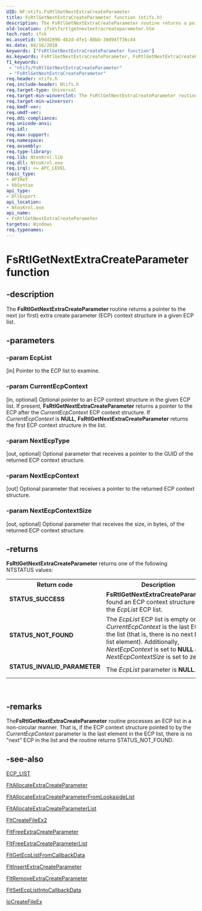```yaml
---
UID: NF:ntifs.FsRtlGetNextExtraCreateParameter
title: FsRtlGetNextExtraCreateParameter function (ntifs.h)
description: The FsRtlGetNextExtraCreateParameter routine returns a pointer to the next (or first) extra create parameter (ECP) context structure in a given ECP list.
old-location: ifsk\fsrtlgetnextextracreateparameter.htm
tech.root: ifsk
ms.assetid: b9dd2890-4b2d-4fe1-88bb-30d94ff36c44
ms.date: 04/16/2018
keywords: ["FsRtlGetNextExtraCreateParameter function"]
ms.keywords: FsRtlGetNextExtraCreateParameter, FsRtlGetNextExtraCreateParameter routine [Installable File System Drivers], fsrtlref_096516d0-6888-4dfa-98b3-b7b67794bf08.xml, ifsk.fsrtlgetnextextracreateparameter, ntifs/FsRtlGetNextExtraCreateParameter
f1_keywords:
 - "ntifs/FsRtlGetNextExtraCreateParameter"
 - "FsRtlGetNextExtraCreateParameter"
req.header: ntifs.h
req.include-header: Ntifs.h
req.target-type: Universal
req.target-min-winverclnt: The FsRtlGetNextExtraCreateParameter routine is available starting with Windows Vista.
req.target-min-winversvr: 
req.kmdf-ver: 
req.umdf-ver: 
req.ddi-compliance: 
req.unicode-ansi: 
req.idl: 
req.max-support: 
req.namespace: 
req.assembly: 
req.type-library: 
req.lib: NtosKrnl.lib
req.dll: NtosKrnl.exe
req.irql: <= APC_LEVEL
topic_type:
- APIRef
- kbSyntax
api_type:
- DllExport
api_location:
- NtosKrnl.exe
api_name:
- FsRtlGetNextExtraCreateParameter
targetos: Windows
req.typenames: 
---
```


# FsRtlGetNextExtraCreateParameter function


## -description


The <b>FsRtlGetNextExtraCreateParameter</b> routine returns a pointer to the next (or first) extra create parameter (ECP) context structure  in a given ECP list.


## -parameters




### -param EcpList 
[in]
Pointer to the ECP list to examine.


### -param CurrentEcpContext 
[in, optional]
Optional pointer to an ECP context structure in the given ECP list.  If present, <b>FsRtlGetNextExtraCreateParameter</b> returns a pointer to the ECP after the <i>CurrentEcpContext</i> ECP context structure.  If <i>CurrentEcpContext</i> is <b>NULL</b>, <b>FsRtlGetNextExtraCreateParameter</b> returns the first ECP context structure in the list.


### -param NextEcpType 
[out, optional]
Optional parameter that receives a pointer to the GUID of the returned ECP context structure.


### -param NextEcpContext 
[out]
Optional parameter that receives a pointer to the returned ECP context structure.


### -param NextEcpContextSize 
[out, optional]
Optional parameter that receives the size, in bytes, of the returned ECP context structure.


## -returns



<b>FsRtlGetNextExtraCreateParameter</b> returns one of the following NTSTATUS values:

<table>
<tr>
<th>Return code</th>
<th>Description</th>
</tr>
<tr>
<td width="40%">
<dl>
<dt><b>STATUS_SUCCESS</b></dt>
</dl>
</td>
<td width="60%">
<b>FsRtlGetNextExtraCreateParameter </b>found an ECP context structure in the <i>EcpList</i> ECP list.

</td>
</tr>
<tr>
<td width="40%">
<dl>
<dt><b>STATUS_NOT_FOUND</b></dt>
</dl>
</td>
<td width="60%">
The <i>EcpList</i> ECP list is empty or <i>CurrentEcpContext</i> is the last ECP in the list (that is, there is no next ECP list element).  Additionally, <i>NextEcpContext</i> is set to <b>NULL</b> and <i>NextEcpContextSize</i> is set to zero.

</td>
</tr>
<tr>
<td width="40%">
<dl>
<dt><b>STATUS_INVALID_PARAMETER</b></dt>
</dl>
</td>
<td width="60%">
The <i>EcpList</i> parameter is <b>NULL</b>.

</td>
</tr>
</table>
 




## -remarks



The<b>FsRtlGetNextExtraCreateParameter</b> routine processes an ECP list in a non-circular manner.  That is, if the ECP context structure pointed to by the <i>CurrentEcpContext</i> parameter is the last element in the ECP list, there is no "next" ECP in the list and the routine returns STATUS_NOT_FOUND.




## -see-also




<a href="https://docs.microsoft.com/previous-versions/windows/hardware/drivers/ff540148(v=vs.85)">ECP_LIST</a>



<a href="https://docs.microsoft.com/windows-hardware/drivers/ddi/fltkernel/nf-fltkernel-fltallocateextracreateparameter">FltAllocateExtraCreateParameter</a>



<a href="https://docs.microsoft.com/windows-hardware/drivers/ddi/fltkernel/nf-fltkernel-fltallocateextracreateparameterfromlookasidelist">FltAllocateExtraCreateParameterFromLookasideList</a>



<a href="https://docs.microsoft.com/windows-hardware/drivers/ddi/fltkernel/nf-fltkernel-fltallocateextracreateparameterlist">FltAllocateExtraCreateParameterList</a>



<a href="https://docs.microsoft.com/windows-hardware/drivers/ddi/fltkernel/nf-fltkernel-fltcreatefileex2">FltCreateFileEx2</a>



<a href="https://docs.microsoft.com/windows-hardware/drivers/ddi/fltkernel/nf-fltkernel-fltfreeextracreateparameter">FltFreeExtraCreateParameter</a>



<a href="https://docs.microsoft.com/windows-hardware/drivers/ddi/fltkernel/nf-fltkernel-fltfreeextracreateparameterlist">FltFreeExtraCreateParameterList</a>



<a href="https://docs.microsoft.com/windows-hardware/drivers/ddi/fltkernel/nf-fltkernel-fltgetecplistfromcallbackdata">FltGetEcpListFromCallbackData</a>



<a href="https://docs.microsoft.com/windows-hardware/drivers/ddi/fltkernel/nf-fltkernel-fltinsertextracreateparameter">FltInsertExtraCreateParameter</a>



<a href="https://docs.microsoft.com/windows-hardware/drivers/ddi/fltkernel/nf-fltkernel-fltremoveextracreateparameter">FltRemoveExtraCreateParameter</a>



<a href="https://docs.microsoft.com/windows-hardware/drivers/ddi/fltkernel/nf-fltkernel-fltsetecplistintocallbackdata">FltSetEcpListIntoCallbackData</a>



<a href="https://docs.microsoft.com/windows-hardware/drivers/ddi/ntddk/nf-ntddk-iocreatefileex">IoCreateFileEx</a>
 

 

